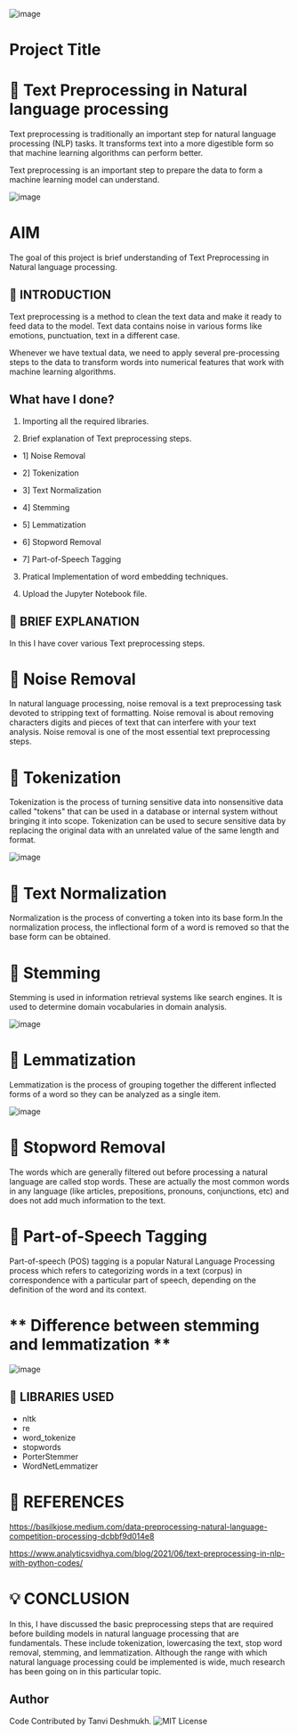 
![image](https://user-images.githubusercontent.com/70129990/137155238-dbd908fb-668a-489d-9083-cc92a2223bc3.png)

# Project Title

# :dart: **Text Preprocessing in Natural language processing**

Text preprocessing is traditionally an important step for natural language processing (NLP) tasks. It transforms text into a more digestible form so that machine learning algorithms can perform better.

Text preprocessing is an important step to prepare the data to form a machine learning model can understand. 

![image](https://user-images.githubusercontent.com/70129990/137155167-69490efe-23ec-4388-982b-98c5562f2bc3.png)


# AIM
The goal of this project is brief understanding of Text Preprocessing in Natural language processing.

## :page_facing_up: **INTRODUCTION**
Text preprocessing is a method to clean the text data and make it ready to feed data to the model. Text data contains noise in various forms like emotions, punctuation, text in a different case.

Whenever we have textual data, we need to apply several pre-processing steps to the data to transform words into numerical features that work with machine learning algorithms.

## What have I done?

1. Importing all the required libraries.

2. Brief explanation of Text preprocessing  steps.

* 1] Noise Removal

 * 2] Tokenization

* 3] Text Normalization

 * 4] Stemming

 * 5] Lemmatization

 * 6] Stopword Removal

 * 7] Part-of-Speech Tagging 

3. Pratical Implementation of word embedding techniques.

4. Upload  the Jupyter Notebook file.


## :page_facing_up: **BRIEF EXPLANATION**

In this I have cover various Text preprocessing steps.

# :pushpin: Noise Removal

In natural language processing, noise removal is a text preprocessing task devoted to stripping text of formatting. Noise removal is about removing characters digits and pieces of text that can interfere with your text analysis. Noise removal is one of the most essential text preprocessing steps.

# :pushpin: Tokenization

 Tokenization is the process of turning sensitive data into nonsensitive data called "tokens" that can be used in a database or internal system without bringing it into scope. Tokenization can be used to secure sensitive data by replacing the original data with an unrelated value of the same length and format.


![image](https://user-images.githubusercontent.com/70129990/137155329-fcc336a5-05cd-46c4-b0a3-99a9ed8105fe.png)

# :pushpin: Text Normalization

Normalization is the process of converting a token into its base form.In the normalization process, the inflectional form of a word is removed so that the base form can be obtained.

# :pushpin: Stemming
Stemming is used in information retrieval systems like search engines. It is used to determine domain vocabularies in domain analysis.

![image](https://user-images.githubusercontent.com/70129990/137155409-ebb3239c-3be7-4f85-926c-8084f1e6f88f.png)

# :pushpin:  Lemmatization

Lemmatization is the process of grouping together the different inflected forms of a word so they can be analyzed as a single item.

![image](https://user-images.githubusercontent.com/70129990/137155482-9c2cd6a1-f1bf-444f-9442-e1ef46ec62c5.png)


# :pushpin: Stopword Removal
 The words which are generally filtered out before processing a natural language are called stop words. These are actually the most common words in any language (like articles, prepositions, pronouns, conjunctions, etc) and does not add much information to the text.
 
 
# :pushpin: Part-of-Speech Tagging

Part-of-speech (POS) tagging is a popular Natural Language Processing process which refers to categorizing words in a text (corpus) in correspondence with a particular part of speech, depending on the definition of the word and its context.


# ** Difference between stemming and lemmatization **

![image](https://user-images.githubusercontent.com/70129990/137155580-a6c008f7-2957-444d-8401-891677de4a5b.png)



## :key: LIBRARIES USED

* nltk
* re
* word_tokenize
* stopwords 
* PorterStemmer
* WordNetLemmatizer

# :thought_balloon: REFERENCES
https://basilkjose.medium.com/data-preprocessing-natural-language-competition-processing-dcbbf9d014e8

https://www.analyticsvidhya.com/blog/2021/06/text-preprocessing-in-nlp-with-python-codes/


# :bulb: CONCLUSION

In this, I have discussed the basic preprocessing steps that are required before building models in natural language processing that are fundamentals. These include tokenization, lowercasing the text, stop word removal, stemming, and lemmatization. Although the range with which natural language processing could be implemented is wide, much research has been going on in this particular topic.


## Author
Code Contributed by Tanvi Deshmukh.
![MIT License](https://img.shields.io/badge/Made_With_Jupyter-2CA5E0?style=for-the-badge_Color=whit)

